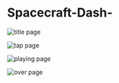 # Spacecraft-Dash-

![title page](https://i.imgur.com/6Z4N0RP.png)

![tap page](https://i.imgur.com/4AMuIer.png)

![playing page](https://i.imgur.com/4AMuIer.png)

![over page](https://i.imgur.com/Iep7L5u.png)
